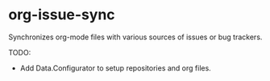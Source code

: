 org-issue-sync
==============

Synchronizes org-mode files with various sources of issues or bug trackers.

TODO: 
 - Add Data.Configurator to setup repositories and org files.
 
